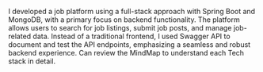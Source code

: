 I developed a job platform using a full-stack approach with Spring Boot and MongoDB, with a primary focus on backend functionality. The platform allows users to search for job listings, submit job posts, and manage job-related data. Instead of a traditional frontend, I used Swagger API to document and test the API endpoints, emphasizing a seamless and robust backend experience.
Can review the MindMap to understand each Tech stack in detail.
